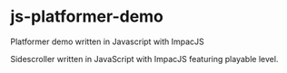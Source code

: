 js-platformer-demo
==================

Platformer demo written in Javascript with ImpacJS

Sidescroller written in JavaScript with ImpacJS featuring playable level.
